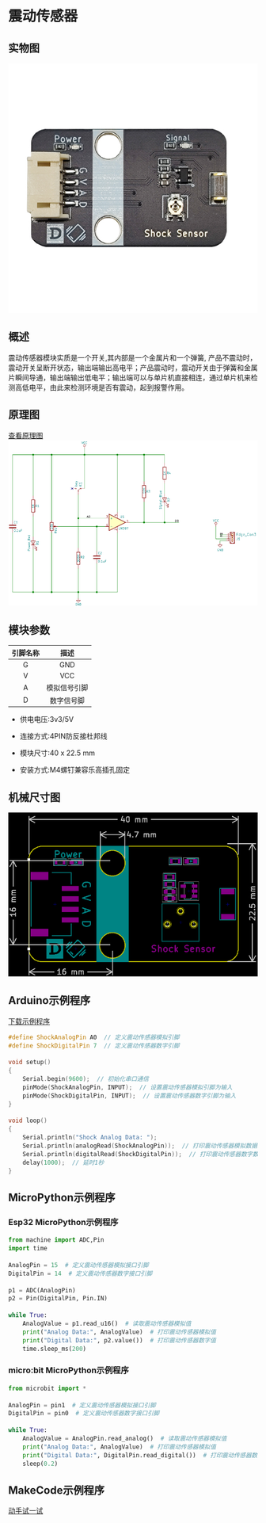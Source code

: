 # 震动传感器

## 实物图

![实物图](picture/shock_sensor.png)

## 概述

震动传感器模块实质是一个开关,其内部是一个金属片和一个弹簧, 产品不震动时，震动开关呈断开状态，输出端输出高电平；产品震动时，震动开关由于弹簧和金属片瞬间导通，输出端输出低电平；输出端可以与单片机直接相连，通过单片机来检测高低电平，由此来检测环境是否有震动，起到报警作用。

## 原理图

 [查看原理图](zh-cn\ph2.0_sensors\sensors\shock_sensor\shock_sensor_schematic.pdf ':ignore')
![原理图](picture/shock_sensor_schematic.png)

## 模块参数

| 引脚名称 |     描述     |
| :------: | :----------: |
|    G     |     GND      |
|    V     |     VCC      |
|    A     | 模拟信号引脚 |
|    D     |  数字信号脚  |

- 供电电压:3v3/5V

- 连接方式:4PIN防反接杜邦线

- 模块尺寸:40 x 22.5 mm

- 安装方式:M4螺钉兼容乐高插孔固定

## 机械尺寸图

![机械尺寸图](picture/shock_sensor_schematic_assembly.png)

## Arduino示例程序

<a href="zh-cn\ph2.0_sensors\sensors\shock_sensor\shock_sensor.rar" download>下载示例程序</a>

```c++
#define ShockAnalogPin A0  // 定义震动传感器模拟引脚
#define ShockDigitalPin 7  // 定义震动传感器数字引脚

void setup()
{
    Serial.begin(9600);  // 初始化串口通信
    pinMode(ShockAnalogPin, INPUT);  // 设置震动传感器模拟引脚为输入
    pinMode(ShockDigitalPin, INPUT);  // 设置震动传感器数字引脚为输入
}

void loop()
{
    Serial.println("Shock Analog Data: ");
    Serial.println(analogRead(ShockAnalogPin));  // 打印震动传感器模拟数据
    Serial.println(digitalRead(ShockDigitalPin));  // 打印震动传感器数字数据
    delay(1000);  // 延时1秒
}
```

## MicroPython示例程序

### Esp32 MicroPython示例程序

```python
from machine import ADC,Pin
import time

AnalogPin = 15  # 定义震动传感器模拟接口引脚
DigitalPin = 14  # 定义震动传感器数字接口引脚

p1 = ADC(AnalogPin)
p2 = Pin(DigitalPin, Pin.IN)  
       
while True:
    AnalogValue = p1.read_u16()  # 读取震动传感器模拟值
    print("Analog Data:", AnalogValue)  # 打印震动传感器模拟值
    print("Digital Data:", p2.value())  # 打印震动传感器数字值
    time.sleep_ms(200)

```

### micro:bit MicroPython示例程序

```python
from microbit import *

AnalogPin = pin1  # 定义震动传感器模拟接口引脚
DigitalPin = pin0  # 定义震动传感器数字接口引脚

while True:
    AnalogValue = AnalogPin.read_analog()  # 读取震动传感器模拟值
    print("Analog Data:", AnalogValue)  # 打印震动传感器模拟值
    print("Digital Data:", DigitalPin.read_digital())  # 打印震动传感器数字值
    sleep(0.2)
```

## MakeCode示例程序

<a href="https://makecode.microbit.org/_0Jy1249E9U4K" target="_blank">动手试一试</a>

